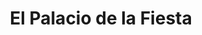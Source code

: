 ---
title: "El Palacio de la Fiesta"
url: /velez-malaga/el-palacio-de-la-fiesta/
shop: Spielzeug
---